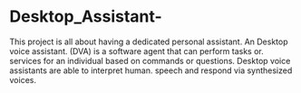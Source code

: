 # Desktop_Assistant-
This project is all about having a dedicated personal assistant.
An Desktop voice assistant. (DVA) is a software agent that can perform tasks or. services for an individual based on commands or questions. Desktop voice assistants are able to interpret human. speech and respond via synthesized voices.